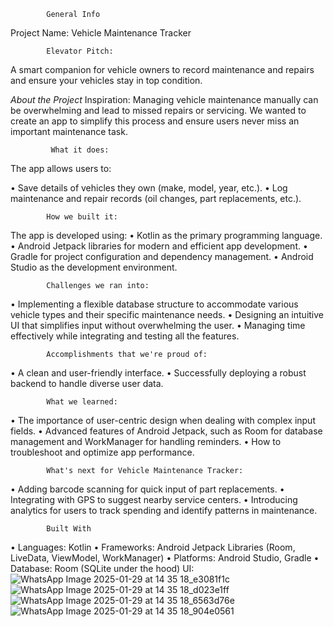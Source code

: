             General Info
Project Name: Vehicle Maintenance Tracker

            Elevator Pitch:
A smart companion for vehicle owners to record maintenance and repairs and ensure your vehicles stay in top condition.

*About the Project*
             Inspiration:
Managing vehicle maintenance manually can be overwhelming and lead to missed repairs or servicing. We wanted to create an app to simplify this process and ensure users never miss an important maintenance task.

             What it does:
The app allows users to:

•	Save details of vehicles they own (make, model, year, etc.).
•	Log maintenance and repair records (oil changes, part replacements, etc.).

            How we built it:
The app is developed using:
•	Kotlin as the primary programming language.
•	Android Jetpack libraries for modern and efficient app development.
•	Gradle for project configuration and dependency management.
•	Android Studio as the development environment.

            Challenges we ran into:
•	Implementing a flexible database structure to accommodate various vehicle types and their specific maintenance needs.
•	Designing an intuitive UI that simplifies input without overwhelming the user.
•	Managing time effectively while integrating and testing all the features.

            Accomplishments that we're proud of:
•	A clean and user-friendly interface.
•	Successfully deploying a robust backend to handle diverse user data.

            What we learned:
•	The importance of user-centric design when dealing with complex input fields.
•	Advanced features of Android Jetpack, such as Room for database management and WorkManager for handling reminders.
•	How to troubleshoot and optimize app performance.

            What's next for Vehicle Maintenance Tracker:
•	Adding barcode scanning for quick input of part replacements.
•	Integrating with GPS to suggest nearby service centers.
•	Introducing analytics for users to track spending and identify patterns in maintenance.

            Built With
•	Languages: Kotlin
•	Frameworks: Android Jetpack Libraries (Room, LiveData, ViewModel, WorkManager)
•	Platforms: Android Studio, Gradle
•	Database: Room (SQLite under the hood)
            UI:
            ![WhatsApp Image 2025-01-29 at 14 35 18_e3081f1c](https://github.com/user-attachments/assets/20bb018f-5fa1-43c5-a403-14793f12e0c0)
            ![WhatsApp Image 2025-01-29 at 14 35 18_d023e1ff](https://github.com/user-attachments/assets/ca2a902b-c48a-408d-9a71-09f6920698eb)
            ![WhatsApp Image 2025-01-29 at 14 35 18_6563d76e](https://github.com/user-attachments/assets/b5c70192-ed17-4405-b1c5-ccc87becb189)
            ![WhatsApp Image 2025-01-29 at 14 35 18_904e0561](https://github.com/user-attachments/assets/721ef139-b62d-45af-a979-0f03b18a286f)



